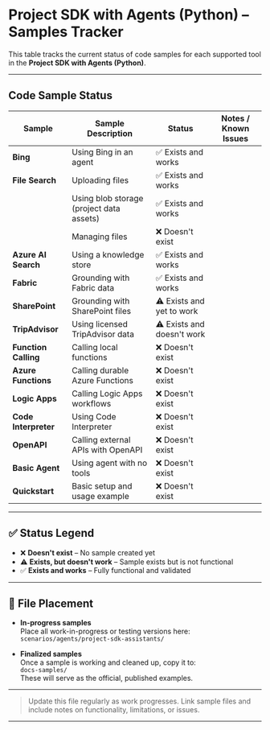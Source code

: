 # Project SDK with Agents (Python) – Samples Tracker

This table tracks the current status of code samples for each supported tool in the **Project SDK with Agents (Python)**.

---

## Code Sample Status

| Sample               | Sample Description                               | Status                  | Notes / Known Issues                       |
|--------------------|--------------------------------------------------|--------------------------|--------------------------------------------|
| **Bing**           | Using Bing in an agent                           | ✅ Exists and works          |                                            |
| **File Search**    | Uploading files                                  | ✅ Exists and works          |                                            |
|                    | Using blob storage (project data assets)         | ✅ Exists and works          |                                            |
|                    | Managing files                                   | ❌ Doesn't exist          |                                            |
| **Azure AI Search**| Using a knowledge store                          | ✅ Exists and works          |                                            |
| **Fabric**         | Grounding with Fabric data                       | ✅ Exists and works          |                                            |
| **SharePoint**     | Grounding with SharePoint files                  | ⚠️ Exists and yet to work          |                                            |
| **TripAdvisor**    | Using licensed TripAdvisor data                  | ⚠️ Exists and doesn't work            |                                            |
| **Function Calling**| Calling local functions                         | ❌ Doesn't exist          |                                            |
| **Azure Functions**| Calling durable Azure Functions                  | ❌ Doesn't exist          |                                            |
| **Logic Apps**     | Calling Logic Apps workflows                     | ❌ Doesn't exist          |                                            |
| **Code Interpreter**| Using Code Interpreter                          | ❌ Doesn't exist          |                                            |
| **OpenAPI**        | Calling external APIs with OpenAPI               | ❌ Doesn't exist          |                                            |
| **Basic Agent**    | Using agent with no tools                        | ❌ Doesn't exist          |                                            |
| **Quickstart**     | Basic setup and usage example                    | ❌ Doesn't exist          |                                            |

---

## ✅ Status Legend

- ❌ **Doesn't exist** – No sample created yet  
- ⚠️ **Exists, but doesn't work** – Sample exists but is not functional  
- ✅ **Exists and works** – Fully functional and validated

---

## 📁 File Placement

- **In-progress samples**  
  Place all work-in-progress or testing versions here:  
  `scenarios/agents/project-sdk-assistants/`

- **Finalized samples**  
  Once a sample is working and cleaned up, copy it to:  
  `docs-samples/`  
  These will serve as the official, published examples.

---

> Update this file regularly as work progresses. Link sample files and include notes on functionality, limitations, or issues.

---